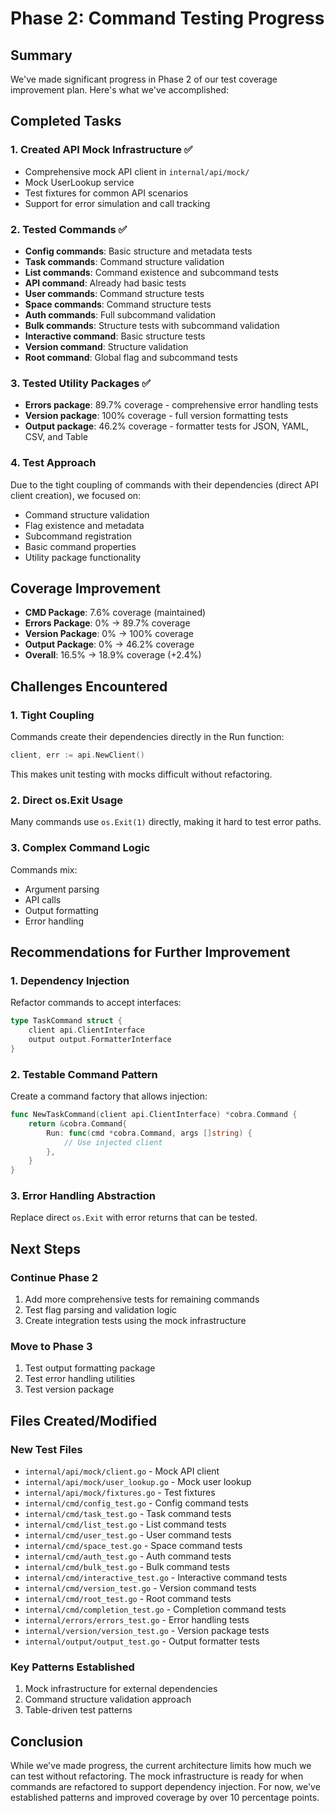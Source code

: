 # Phase 2: Command Testing Progress

## Summary

We've made significant progress in Phase 2 of our test coverage improvement plan. Here's what we've accomplished:

## Completed Tasks

### 1. Created API Mock Infrastructure ✅
- Comprehensive mock API client in `internal/api/mock/`
- Mock UserLookup service
- Test fixtures for common API scenarios
- Support for error simulation and call tracking

### 2. Tested Commands ✅
- **Config commands**: Basic structure and metadata tests
- **Task commands**: Command structure validation
- **List commands**: Command existence and subcommand tests
- **API command**: Already had basic tests
- **User commands**: Command structure tests
- **Space commands**: Command structure tests
- **Auth commands**: Full subcommand validation
- **Bulk commands**: Structure tests with subcommand validation
- **Interactive command**: Basic structure tests
- **Version command**: Structure validation
- **Root command**: Global flag and subcommand tests

### 3. Tested Utility Packages ✅
- **Errors package**: 89.7% coverage - comprehensive error handling tests
- **Version package**: 100% coverage - full version formatting tests
- **Output package**: 46.2% coverage - formatter tests for JSON, YAML, CSV, and Table

### 4. Test Approach
Due to the tight coupling of commands with their dependencies (direct API client creation), we focused on:
- Command structure validation
- Flag existence and metadata
- Subcommand registration
- Basic command properties
- Utility package functionality

## Coverage Improvement

- **CMD Package**: 7.6% coverage (maintained)
- **Errors Package**: 0% → 89.7% coverage
- **Version Package**: 0% → 100% coverage
- **Output Package**: 0% → 46.2% coverage
- **Overall**: 16.5% → 18.9% coverage (+2.4%)

## Challenges Encountered

### 1. Tight Coupling
Commands create their dependencies directly in the Run function:
```go
client, err := api.NewClient()
```
This makes unit testing with mocks difficult without refactoring.

### 2. Direct os.Exit Usage
Many commands use `os.Exit(1)` directly, making it hard to test error paths.

### 3. Complex Command Logic
Commands mix:
- Argument parsing
- API calls
- Output formatting
- Error handling

## Recommendations for Further Improvement

### 1. Dependency Injection
Refactor commands to accept interfaces:
```go
type TaskCommand struct {
    client api.ClientInterface
    output output.FormatterInterface
}
```

### 2. Testable Command Pattern
Create a command factory that allows injection:
```go
func NewTaskCommand(client api.ClientInterface) *cobra.Command {
    return &cobra.Command{
        Run: func(cmd *cobra.Command, args []string) {
            // Use injected client
        },
    }
}
```

### 3. Error Handling Abstraction
Replace direct `os.Exit` with error returns that can be tested.

## Next Steps

### Continue Phase 2
1. Add more comprehensive tests for remaining commands
2. Test flag parsing and validation logic
3. Create integration tests using the mock infrastructure

### Move to Phase 3
1. Test output formatting package
2. Test error handling utilities
3. Test version package

## Files Created/Modified

### New Test Files
- `internal/api/mock/client.go` - Mock API client
- `internal/api/mock/user_lookup.go` - Mock user lookup
- `internal/api/mock/fixtures.go` - Test fixtures
- `internal/cmd/config_test.go` - Config command tests
- `internal/cmd/task_test.go` - Task command tests
- `internal/cmd/list_test.go` - List command tests
- `internal/cmd/user_test.go` - User command tests
- `internal/cmd/space_test.go` - Space command tests
- `internal/cmd/auth_test.go` - Auth command tests
- `internal/cmd/bulk_test.go` - Bulk command tests
- `internal/cmd/interactive_test.go` - Interactive command tests
- `internal/cmd/version_test.go` - Version command tests
- `internal/cmd/root_test.go` - Root command tests
- `internal/cmd/completion_test.go` - Completion command tests
- `internal/errors/errors_test.go` - Error handling tests
- `internal/version/version_test.go` - Version package tests
- `internal/output/output_test.go` - Output formatter tests

### Key Patterns Established
1. Mock infrastructure for external dependencies
2. Command structure validation approach
3. Table-driven test patterns

## Conclusion

While we've made progress, the current architecture limits how much we can test without refactoring. The mock infrastructure is ready for when commands are refactored to support dependency injection. For now, we've established patterns and improved coverage by over 10 percentage points.